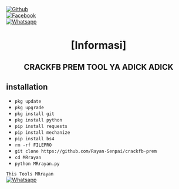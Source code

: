 <b></b> </br> <br>[![Github](https://img.shields.io/badge/Github-Rayan-Senpai?style=flat-square&logo=github)](https://github.com/Rayan-Senpai)<br> [![Facebook](https://img.shields.io/badge/Facebook-MRrayan-blue?style=flat-square&logo=facebook)](https://www.facebook.com/unavailable.this.link)<br> [![Whatsapp](https://img.shields.io/badge/Whatsapp-MRrayan-deepgreen?style=flat-square&logo=whatsapp)](https://wa.me/+19724188800)



<h1 align="center"> [Informasi]</h1>

<h2 align="center">  CRACKFB PREM TOOL YA ADICK ADICK </h2>


## <b>installation</b>

 


- `pkg update`
- `pkg upgrade`
- `pkg install git`
- `pkg install python`
- `pip install requests`
- `pip install mechanize`
- `pip install bs4`
- `rm -rf FILEPRO`
- `git clone https://github.com/Rayan-Senpai/crackfb-prem`
- `cd MRrayan`
- `python MRrayan.py`
     

 ```This Tools MRrayan ```</br>
 [![Whatsapp](https://img.shields.io/badge/Whatsapp-MRrayan-deepgreen?style=flat-square&logo=whatsapp)](https://wa.me/+19724188800)

